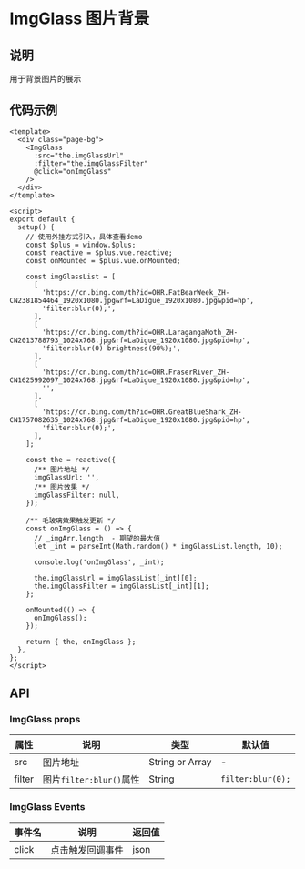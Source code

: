 # ImgGlass 图片背景

## 说明

用于背景图片的展示

## 代码示例

<CodeRun auto editable>

```vue
<template>
  <div class="page-bg">
    <ImgGlass
      :src="the.imgGlassUrl"
      :filter="the.imgGlassFilter"
      @click="onImgGlass"
    />
  </div>
</template>

<script>
export default {
  setup() {
    // 使用外挂方式引入，具体查看demo
    const $plus = window.$plus;
    const reactive = $plus.vue.reactive;
    const onMounted = $plus.vue.onMounted;

    const imgGlassList = [
      [
        'https://cn.bing.com/th?id=OHR.FatBearWeek_ZH-CN2381854464_1920x1080.jpg&rf=LaDigue_1920x1080.jpg&pid=hp',
        'filter:blur(0);',
      ],
      [
        'https://cn.bing.com/th?id=OHR.LaragangaMoth_ZH-CN2013788793_1024x768.jpg&rf=LaDigue_1920x1080.jpg&pid=hp',
        'filter:blur(0) brightness(90%);',
      ],
      [
        'https://cn.bing.com/th?id=OHR.FraserRiver_ZH-CN1625992097_1024x768.jpg&rf=LaDigue_1920x1080.jpg&pid=hp',
        '',
      ],
      [
        'https://cn.bing.com/th?id=OHR.GreatBlueShark_ZH-CN1757082635_1024x768.jpg&rf=LaDigue_1920x1080.jpg&pid=hp',
        'filter:blur(0);',
      ],
    ];

    const the = reactive({
      /** 图片地址 */
      imgGlassUrl: '',
      /** 图片效果 */
      imgGlassFilter: null,
    });

    /** 毛玻璃效果触发更新 */
    const onImgGlass = () => {
      // _imgArr.length  - 期望的最大值
      let _int = parseInt(Math.random() * imgGlassList.length, 10);

      console.log('onImgGlass', _int);

      the.imgGlassUrl = imgGlassList[_int][0];
      the.imgGlassFilter = imgGlassList[_int][1];
    };

    onMounted(() => {
      onImgGlass();
    });

    return { the, onImgGlass };
  },
};
</script>
```

</CodeRun>

## API

### ImgGlass props

| 属性   | 说明                    | 类型            | 默认值            |
| ------ | ----------------------- | --------------- | ----------------- |
| src    | 图片地址                | String or Array | -                 |
| filter | 图片`filter:blur()`属性 | String          | `filter:blur(0);` |

### ImgGlass Events

| 事件名 | 说明             | 返回值 |
| ------ | ---------------- | ------ |
| click  | 点击触发回调事件 | json   |
